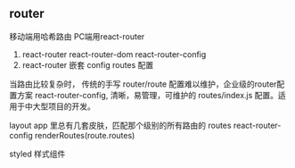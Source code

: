 ## router
移动端用哈希路由
PC端用react-router
1. react-router react-router-dom
    react-router-config
2. react-router 嵌套
    config routes 配置

当路由比较复杂时， 传统的手写 router/route 配置难以维护，企业级的router配置方案 react-router-config, 清晰，易管理，可维护的 routes/index.js 配置。适用于中大型项目的开发。

layout app 里总有几套皮肤，匹配那个级别的所有路由的
routes react-router-config renderRoutes(route.routes)


styled 样式组件

